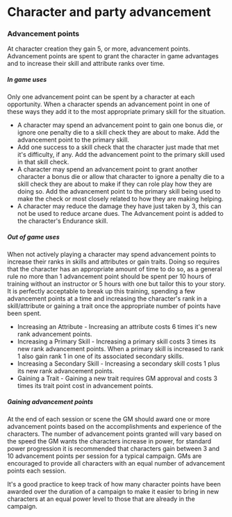 # Character and party advancement

### Advancement points
At character creation they gain 5, or more, advancement points. Advancement points are spent to grant the character in game advantages and to increase their skill and attribute ranks over time.

##### In game uses
Only one advancement point can be spent by a character at each opportunity. When a character spends an advancement point in one of these ways they add it to the most appropriate primary skill for the situation.
* A character may spend an advancement point to gain one bonus die, or ignore one penalty die to a skill check they are about to make. Add the advancement point to the primary skill.
* Add one success to a skill check that the character just made that met it's difficulty, if any. Add the advancement point to the primary skill used in that skill check.
* A character may spend an advancement point to grant another character a bonus die or allow that character to ignore a penalty die to a skill check they are about to make if they can role play how they are doing so. Add the advancement point to the primary skill being used to make the check or most closely related to how they are making helping.
* A character may reduce the damage they have just taken by 3, this can not be used to reduce arcane dues. The Advancement point is added to the character's Endurance skill.

##### Out of game uses
When not actively playing a character may spend advancement points to increase their ranks in skills and attributes or gain traits. Doing so requires that the character has an appropriate amount of time to do so, as a general rule no more than 1 advancement point should be spent per 10 hours of training without an instructor or 5 hours with one but tailor this to your story. It is perfectly acceptable to break up this training, spending a few advancement points at a time and increasing the character's rank in a skill/attribute or gaining a trait once the appropriate number of points have been spent.
* Increasing an Attribute - Increasing an attribute costs 6 times it's new rank advancement points.
* Increasing a Primary Skill - Increasing a primary skill costs 3 times its new rank advancement points. When a primary skill is increased to rank 1 also gain rank 1 in one of its associated secondary skills.
* Increasing a Secondary Skill - Increasing a secondary skill costs 1 plus its new rank advancement points.
* Gaining a Trait - Gaining a new trait requires GM approval and costs 3 times its trait point cost in advancement points.

##### Gaining advancement points
At the end of each session or scene the GM should award one or more advancement points based on the accomplishments and experience of the characters. The number of advancement points granted will vary based on the speed the GM wants the characters increase in power, for standard power progression it is recommended that characters gain between 3 and 10 advancement points per session for a typical campaign. GMs are encouraged to provide all characters with an equal number of advancement points each session.

It's a good practice to keep track of how many character points have been awarded over the duration of a campaign to make it easier to bring in new characters at an equal power level to those that are already in the campaign.

